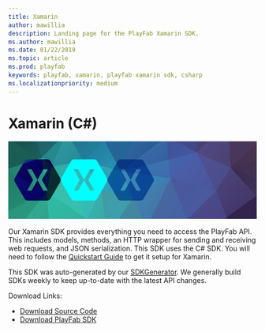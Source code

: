 ```yaml
---
title: Xamarin
author: mawillia
description: Landing page for the PlayFab Xamarin SDK.
ms.author: mawillia
ms.date: 01/22/2019
ms.topic: article
ms.prod: playfab
keywords: playfab, xamarin, playfab xamarin sdk, csharp
ms.localizationpriority: medium
---
```


# Xamarin (C#)

![Xamarin](./media/xamarin1.png)

Our Xamarin SDK provides everything you need to access the PlayFab API. This includes models, methods, an HTTP wrapper for sending and receiving web requests, and JSON serialization. This SDK uses the C# SDK. You will need to follow the [Quickstart Guide](quickstart.md) to get it setup for Xamarin.

This SDK was auto-generated by our [SDKGenerator](https://api.playfab.com/sdks/sdk-generator). We generally build SDKs weekly to keep up-to-date with the latest API changes.

Download Links:

- [Download Source Code](https://github.com/PlayFab/CSharpSDK)
- [Download PlayFab SDK](https://api.playfab.com/downloads/xamarin)